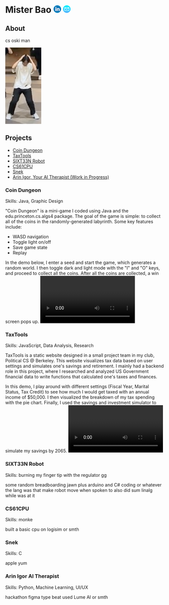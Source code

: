 # Mister Bao  [![linkedin](img/linkedin.png)](http://linkedin.com/in/alan-bao/)  <a href="mailto:alanb@berkeley.edu">![email](img/email.png)</a>

## About
cs oski man


![joever](/img/itsjoever.png)

## Projects
- [Coin Dungeon](#coin-dungeon)
- [TaxTools](#taxtools)
- [SIXT33N Robot](#sixt33n-robot)
- [CS61CPU](#cs61cpu)
- [Snek](#snek)
- [Arin Igor, Your AI Therapist (Work in Progress)](#arin-igor-ai-therapist)

### Coin Dungeon
Skills: Java, Graphic Design

"Coin Dungeon" is a mini-game I coded using Java and the edu.princeton.cs.algs4 package. The goal of the game is simple: to collect all of the coins in the randomly-generated labyrinth. Some key features include:
- WASD navigation
- Toggle light on/off
- Save game state
- Replay

In the demo below, I enter a seed and start the game, which generates a random world. I then toggle dark and light mode with the "I" and "O" keys, and proceed to collect all the coins. After all the coins are collected, a win screen pops up.
![coindungeon](/vid/coindungeon.mp4)

### TaxTools
Skills: JavaScript, Data Analysis, Research

TaxTools is a static website designed in a small project team in my club, Political CS @ Berkeley. This website visualizes tax data based on user settings and simulates one's savings and retirement. I mainly had a backend role in this project, where I researched and analyzed US Government financial data to write functions that calculated one's taxes and finances.

In this demo, I play around with different settings (Fiscal Year, Marital Status, Tax Credit) to see how much I would get taxed with an annual income of $50,000. I then visualized the breakdown of my tax spending with the pie chart. Finally, I used the savings and investment simulator to simulate my savings by 2065.
![PCSTaxTools](/vid/pcstaxtools.mp4)

### SIXT33N Robot
Skills: burning my finger tip with the regulator gg

some random breadboarding jawn plus arduino and C# coding or whatever the lang was that make robot move when spoken to also did sum linalg while was at it

### CS61CPU
Skills: monke

built a basic cpu on logisim or smth

### Snek
Skills: C

apple yum

### Arin Igor AI Therapist
Skills: Python, Machine Learning, UI/UX

hackathon figma type beat used Lume AI or smth
